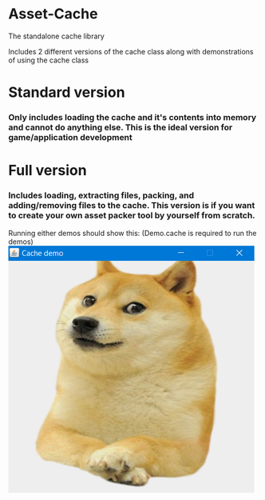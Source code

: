 # Asset-Cache
The standalone cache library

Includes 2 different versions of the cache class along with demonstrations of using the cache class

# Standard version
### Only includes loading the cache and it's contents into memory and cannot do anything else. This is the ideal version for game/application development

# Full version
### Includes loading, extracting files, packing, and adding/removing files to the cache. This version is if you want to create your own asset packer tool by yourself from scratch.

Running either demos should show this: (Demo.cache is required to run the demos)
![Demo screenshot](https://raw.githubusercontent.com/DTanJP/Asset-Cache/master/images/Screenshot_1.png)
